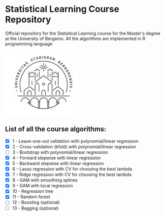 # Statistical Learning Course Repository

Official repository for the Statistical Learning course for the Master's degree at the University of Bergamo.
All the algorithms are implemented in R programming language

![key1](Assets/logo.jpeg)

## List of all the course algorithms:

- [x] 1 - Leave-one-out validation with polynomial/linear regression
- [x] 2 - Cross-validation (kfold) with polynomial/linear regression
- [ ] 3 - Bootstrap with polynomial/linear regression
- [x] 4 - Forward stepwise with linear regression
- [x] 5 - Backward stepwise with linear regression
- [x] 6 - Lasso regression with CV for choosing the best lambda
- [x] 7 - Ridge regression with CV for choosing the best lambda
- [x] 8 - GAM with smoothing splines
- [x] 9 - GAM with local regression
- [x] 10 - Regression tree 
- [x] 11 - Random forest
- [ ] 12 - Boosting (optional)
- [ ] 13 - Bagging (optional)

